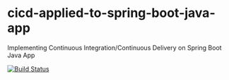 # cicd-applied-to-spring-boot-java-app
Implementing Continuous Integration/Continuous Delivery on Spring Boot Java App

[![Build Status](https://travis-ci.org/ultiweb/cicd-applied-to-spring-boot-java-app.svg?branch=master)](https://travis-ci.org/ultiweb/cicd-applied-to-spring-boot-java-app)

